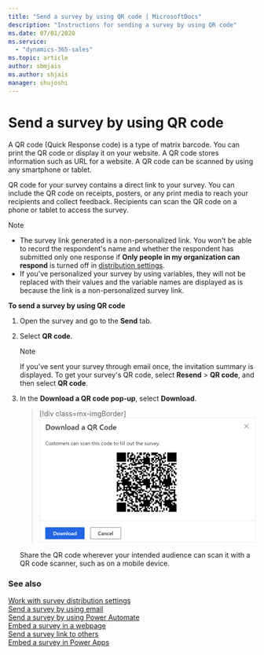 ```yaml
---
title: "Send a survey by using QR code | MicrosoftDocs"
description: "Instructions for sending a survey by using QR code"
ms.date: 07/01/2020
ms.service:
  - "dynamics-365-sales"
ms.topic: article
author: sbmjais
ms.author: shjais
manager: shujoshi
---
```


# Send a survey by using QR code

A QR code (Quick Response code) is a type of matrix barcode. You can print the QR code or display it on your website. A QR code stores information such as URL for a website. A QR code can be scanned by using any smartphone or tablet. 

QR code for your survey contains a direct link to your survey. You can include the QR code on receipts, posters, or any print media to reach your recipients and collect feedback. Recipients can scan the QR code on a phone or tablet to access the survey.

> [!NOTE]
> - The survey link generated is a non-personalized link. You won't be able to record the respondent's name and whether the respondent has submitted only one response if **Only people in my organization can respond** is turned off in [distribution settings](distribution-settings.md).
> - If you've personalized your survey by using variables, they will not be replaced with their values and the variable names are displayed as is because the link is a non-personalized survey link.

**To send a survey by using QR code**

1. Open the survey and go to the **Send** tab.

2. Select **QR code**.

    > [!NOTE]
    > If you've sent your survey through email once, the invitation summary is displayed. To get your survey's QR code, select **Resend** > **QR code**, and then select **QR code**.

3. In the **Download a QR code pop-up**, select **Download**.

    > [!div class=mx-imgBorder]
    > ![get the survey qr code for sharing](media/survey-qrcode.png "Get the survey QR code for sharing")

    Share the QR code wherever your intended audience can scan it with a QR code scanner, such as on a mobile device.

### See also

[Work with survey distribution settings](distribution-settings.md)<br>
[Send a survey by using email](send-survey-email.md)<br>
[Send a survey by using Power Automate](send-survey-flow.md)<br>
[Embed a survey in a webpage](embed-web-page.md)<br>
[Send a survey link to others](send-survey-link.md)<br>
[Embed a survey in Power Apps](embed-survey-powerapps.md)
